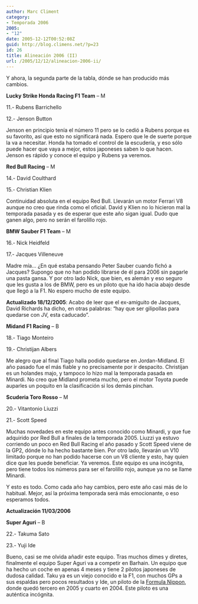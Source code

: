 ```yaml
---
author: Marc Climent
category:
- Temporada 2006
2005:
- "12"
date: 2005-12-12T00:52:08Z
guid: http://blog.climens.net/?p=23
id: 26
title: Alineación 2006 (II)
url: /2005/12/12/alineacion-2006-ii/
---
```


Y ahora, la segunda parte de la tabla, dónde se han producido más cambios.

**Lucky Strike Honda Racing F1 Team** &#8211; M
  
11.- Rubens Barrichello
  
12.- Jenson Button

Jenson en principio tenía el número 11 pero se lo cedió a Rubens porque es su favorito, así que esto no significará nada. Espero que le de suerte porque la va a necesitar. Honda ha tomado el control de la escudería, y eso sólo puede hacer que vaya a mejor, estos japoneses saben lo que hacen. Jenson es rápido y conoce el equipo y Rubens ya veremos.

**Red Bull Racing** &#8211; M
  
14.- David Coulthard
  
15.- Christian Klien

Continuidad absoluta en el equipo Red Bull. Llevarán un motor Ferrari V8 aunque no creo que rinda como el oficial. David y Klien no lo hicieron mal la temporada pasada y es de esperar que este año sigan igual. Dudo que ganen algo, pero no serán el farolillo rojo.

**BMW Sauber F1 Team** &#8211; M
  
16.- Nick Heidfeld
  
17.- Jacques Villeneuve

Madre mía&#8230; ¿En qué estaba pensando Peter Sauber cuando fichó a Jacques? Supongo que no han podido librarse de él para 2006 sin pagarle una pasta gansa. Y por otro lado Nick, que bien, es alemán y eso seguro que les gusta a los de BMW, pero es un piloto que ha ido hacia abajo desde que llegó a la F1. No espero mucho de este equipo.

**Actualizado 18/12/2005**: Acabo de leer que el ex-amiguito de Jacques, David Richards ha dicho, en otras palabras: &#8220;hay que ser gilipollas para quedarse con JV, esta caducado&#8221;.

**Midand F1 Racing** &#8211; B
  
18.- Tiago Monteiro
  
19.- Christijan Albers

Me alegro que al final Tiago halla podido quedarse en Jordan-Midland. El año pasado fue el más fiable y no precisamente por ir despacito. Christijan es un holandes majo, y tampoco lo hizo mal la temporada pasada en Minardi. No creo que Midland prometa mucho, pero el motor Toyota puede auparles un poquito en la clasificación si los demás pinchan.

**Scuderia Toro Rosso** &#8211; M
  
20.- Vitantonio Liuzzi
  
21.- Scott Speed

Muchas novedades en este equipo antes conocido como Minardi, y que fue adquirido por Red Bull a finales de la temporada 2005. Liuzzi ya estuvo corriendo un poco en Red Bull Racing el año pasado y Scott Speed viene de la GP2, dónde lo ha hecho bastante bien. Por otro lado, llevarán un V10 limitado porque no han podido hacerse con un V8 cliente y esto, hay quien dice que les puede beneficiar. Ya veremos. Este equipo es una incógnita, pero tiene todos los números para ser el farolillo rojo, aunque ya no se llame Minardi.

Y esto es todo. Como cada año hay cambios, pero este año casi más de lo habitual. Mejor, así la próxima temporada será más emocionante, o eso esperamos todos.

**Actualización 11/03/2006**

**Super Aguri** &#8211; B
  
22.- Takuma Sato
  
23.- Yuji Ide

Bueno, casi se me olvida añadir este equipo. Tras muchos dimes y diretes, finalmente el equipo Super Aguri va a competir en Barhain. Un equipo que ha hecho un coche en apenas 4 meses y tiene 2 pilotos japoneses de dudosa calidad. Taku ya es un viejo conocido e la F1, con muchos GPs a sus espaldas pero pocos resultados y Ide, un piloto de la <a target="_blank" title="Formula Nippon en Wikipedia" href="http://en.wikipedia.org/wiki/Formula_Nippon">Formula Nippon</a>, donde quedó tercero en 2005 y cuarto en 2004. Este piloto es una auténtica incógnita.
